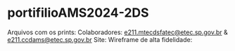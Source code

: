# portifilioAMS2024-2DS
Arquivos com os prints:
Colaboradores: e211.mtecdsfatec@etec.sp.gov.br & e211.ccdams@etec.sp.gov.br
Site:
Wireframe de alta fidelidade:
